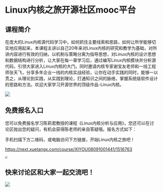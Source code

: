 



# Linux内核之旅开源社区mooc平台

## 课程简介

在庞大的Linux内核源代码学习中，如何抓住主要线索和思路，如何让所学能够切实地应用起来，本课程主讲以自己20年来对Linux内核的研究和教学为基础，对所讲内容进行有效的归纳，以机制与策略分离为指导思想，对Linux内核的设计思想和数据结构进行分析，让大家在每一章学习后，通过编写Linux内核模块并分析源代码，引领大家进入Linux内核的大门。同时邀请内核专家谢宝友老师和一线工程师张天飞，分享多年企业一线的内核实战经验，让你在动手实践的同时，能够一以贯之，从理论到实践，从实践到理论，打通知识之间的脉络，掌握系统级软件设计的思路和方法。欢迎大家学习开源世界的顶级作品-Linux内核。

<img src="http://ww1.sinaimg.cn/large/005NFTS2ly1gebmqcpw4sj31970ni1dr.jpg"/>

## **免费报名入口**

您可以免费报名学习陈莉君教授的课程《Linux内核分析与应用》，您还可以在讨论区抛出您的疑问，有机会获得陈老师的亲自答疑哦。报名方式如下：

手机扫描下方二维码，或电脑访问下方链接，开始Linux内核之旅吧！

https://next.xuetangx.com/course/XIYOU08091001441/1516763

<img src="http://ww1.sinaimg.cn/large/005NFTS2ly1gebmt2y0h1j307u07rwgn.jpg" style="zoom:50%;"/>



## 快来讨论区和大家一起交流吧！

<img src="http://ww1.sinaimg.cn/large/005NFTS2ly1gebn0t7gu7j311y0h4q62.jpg"/>